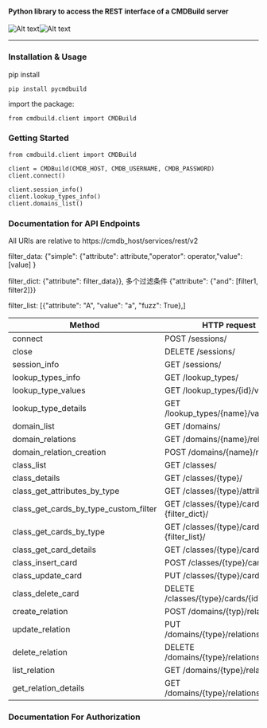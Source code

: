 #### Python library to access the REST interface of a CMDBuild server
![Alt text](http://www.cmdbuild.org/logo.png)![Alt text](https://www.python.org/static/opengraph-icon-200x200.png)

---

### Installation & Usage

pip install	

```
pip install pycmdbuild
```

import the package:

```
from cmdbuild.client import CMDBuild
```

### Getting Started

```
from cmdbuild.client import CMDBuild

client = CMDBuild(CMDB_HOST, CMDB_USERNAME, CMDB_PASSWORD)
client.connect()

client.session_info()
client.lookup_types_info()
client.domains_list()
```

### Documentation for API Endpoints

All URIs are relative to https://cmdb_host/services/rest/v2

filter_data: {"simple": {"attribute": attribute,"operator": operator,"value": [value] }

filter_dict: {"attribute": filter_data}}, 多个过滤条件 {"attribute": {"and": [filter1, filter2]}}

filter_list: [{"attribute": "A", "value": "a", "fuzz": True},]

Method | HTTP request | Description
---|---|---
connect| POST   /sessions/ | 
close | DELETE   /sessions/ |
session_info | GET   /sessions/ |
lookup_types_info | GET   /lookup_types/ |
lookup_type_values | GET   /lookup_types/{id}/values/ |
lookup_type_details | GET   /lookup_types/{name}/values/{id}/ |
domain_list | GET   /domains/ |  
domain_relations | GET   /domains/{name}/relations/ |
domain_relation_creation | POST   /domains/{name}/relations/ |
class_list | GET   /classes/ | 
class_details | GET   /classes/{type}/ |
class_get_attributes_by_type | GET   /classes/{type}/attributes/ |
class_get_cards_by_type_custom_filter | GET   /classes/{type}/cards?filter={filter_dict}/ |
class_get_cards_by_type | GET   /classes/{type}/cards?filter={filter_list}/ | 
class_get_card_details | GET   /classes/{type}/cards/{id}/ |
class_insert_card | POST   /classes/{type}/cards/ |
class_update_card | PUT   /classes/{type}/cards/{id}/ |
class_delete_card | DELETE   /classes/{type}/cards/{id}/ |
create_relation | POST   /domains/{typ}/relations/ |
update_relation | PUT   /domains/{type}/relations/{id}/ |
delete_relation | DELETE   /domains/{type}/relations/{id}/ |
list_relation | GET   /domains/{type}/relations/ |
get_relation_details | GET   /domains/{type}/relations/{id}/ | 


### Documentation For Authorization





